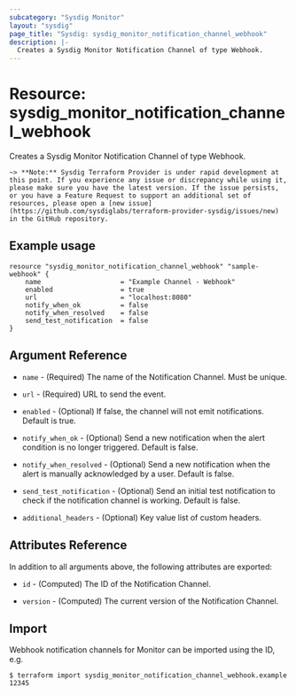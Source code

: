 ```yaml
---
subcategory: "Sysdig Monitor"
layout: "sysdig"
page_title: "Sysdig: sysdig_monitor_notification_channel_webhook"
description: |-
  Creates a Sysdig Monitor Notification Channel of type Webhook.
---
```


# Resource: sysdig\_monitor\_notification\_channel\_webhook

Creates a Sysdig Monitor Notification Channel of type Webhook.

`~> **Note:** Sysdig Terraform Provider is under rapid development at this point. If you experience any issue or discrepancy while using it, please make sure you have the latest version. If the issue persists, or you have a Feature Request to support an additional set of resources, please open a [new issue](https://github.com/sysdiglabs/terraform-provider-sysdig/issues/new) in the GitHub repository.`

## Example usage

```hcl
resource "sysdig_monitor_notification_channel_webhook" "sample-webhook" {
	name                    = "Example Channel - Webhook"
	enabled                 = true
	url                     = "localhost:8080"
	notify_when_ok          = false
	notify_when_resolved    = false
	send_test_notification  = false
}
```

## Argument Reference

* `name` - (Required) The name of the Notification Channel. Must be unique.

* `url` - (Required) URL to send the event.

* `enabled` - (Optional) If false, the channel will not emit notifications. Default is true.

* `notify_when_ok` - (Optional) Send a new notification when the alert condition is 
    no longer triggered. Default is false.

* `notify_when_resolved` - (Optional) Send a new notification when the alert is manually 
    acknowledged by a user. Default is false.

* `send_test_notification` - (Optional) Send an initial test notification to check
    if the notification channel is working. Default is false.

* `additional_headers` - (Optional) Key value list of custom headers.

## Attributes Reference

In addition to all arguments above, the following attributes are exported:

* `id` - (Computed) The ID of the Notification Channel.

* `version` - (Computed) The current version of the Notification Channel.

## Import

Webhook notification channels for Monitor can be imported using the ID, e.g.

```
$ terraform import sysdig_monitor_notification_channel_webhook.example 12345
```